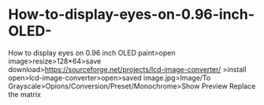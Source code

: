 # How-to-display-eyes-on-0.96-inch-OLED-
How to display eyes on 0.96 inch OLED
paint>open image>resize>128*64>save
download>https://sourceforge.net/projects/lcd-image-converter/ >install
open>lcd-image-converter>open>saved image.jpg>Image/To Grayscale>Opions/Conversion/Preset/Monochrome>Show Preview
Replace the matrix
